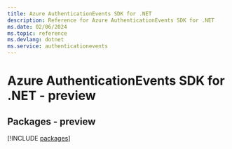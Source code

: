 ```yaml
---
title: Azure AuthenticationEvents SDK for .NET
description: Reference for Azure AuthenticationEvents SDK for .NET
ms.date: 02/06/2024
ms.topic: reference
ms.devlang: dotnet
ms.service: authenticationevents
---
```

# Azure AuthenticationEvents SDK for .NET - preview
## Packages - preview
[!INCLUDE [packages](authenticationevents-index.md)]
